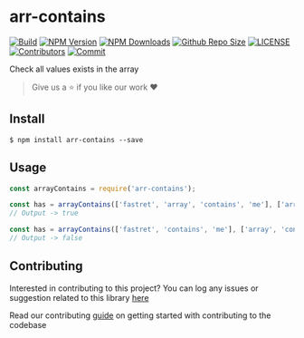 # arr-contains

[![Build](https://github.com/arshadkazmi42/arr-contains/actions/workflows/nodejs.yml/badge.svg)](https://github.com/arshadkazmi42/arr-contains/actions/workflows/nodejs.yml)
[![NPM Version](https://img.shields.io/npm/v/arr-contains.svg)](https://www.npmjs.com/package/arr-contains)
[![NPM Downloads](https://img.shields.io/npm/dt/arr-contains.svg)](https://www.npmjs.com/package/arr-contains)
[![Github Repo Size](https://img.shields.io/github/repo-size/arshadkazmi42/arr-contains.svg)](https://github.com/arshadkazmi42/arr-contains)
[![LICENSE](https://img.shields.io/npm/l/arr-contains.svg)](https://github.com/arshadkazmi42/arr-contains/blob/master/LICENSE)
[![Contributors](https://img.shields.io/github/contributors/arshadkazmi42/arr-contains.svg)](https://github.com/arshadkazmi42/arr-contains/graphs/contributors)
[![Commit](https://img.shields.io/github/last-commit/arshadkazmi42/arr-contains.svg)](https://github.com/arshadkazmi42/arr-contains/commits/master)

Check all values exists in the array

> Give us a :star: if you like our work :heart:

## Install

```
$ npm install arr-contains --save
```

## Usage

```javascript
const arrayContains = require('arr-contains');

const has = arrayContains(['fastret', 'array', 'contains', 'me'], ['array', 'contains']);
// Output -> true

const has = arrayContains(['fastret', 'contains', 'me'], ['array', 'contains']);
// Output -> false

```

## Contributing

Interested in contributing to this project?
You can log any issues or suggestion related to this library [here](https://github.com/arshadkazmi42/arr-contains/issues/new)

Read our contributing [guide](CONTRIBUTING.md) on getting started with contributing to the codebase
